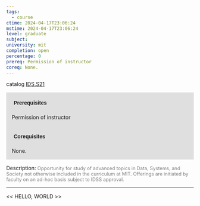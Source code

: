 ```yaml
---
tags:
  - course
ctime: 2024-04-17T23:06:24
mstime: 2024-04-17T23:06:24
level: graduate
subject: 
university: mit
completion: open
percentage: 0
prereq: Permission of instructor
coreq: None.
---
```


catalog [IDS.S21](http://student.mit.edu/catalog/mIDSa.html#IDS.S21)

<span style="display: block; padding: 15px; background-color: rgb(100, 100, 100, 0.2);"><font id="m_prereq4069_0" style="display: block; font-family: Arial, sans-serif; font-weight: bold; padding: 5px">Prerequisites</font><br><span id="prereq4069_0">Permission of instructor</span></span>
<span style="display: block; padding: 15px; background-color: rgb(100, 100, 100, 0.2);"><font id="m_coreq4069_0" style="display: block; font-family: Arial, sans-serif; font-weight: bold; padding: 5px">Corequisites</font><br><span id="coreq4069_0">None.</span></span>

<font style="">Description:</font>
<font style="color: grey; font-size: 0.8rem;">Opportunity for study of advanced topics in Data, Systems, and Society not otherwise included in the curriculum at MIT. Offerings are initiated by faculty on an ad-hoc basis subject to IDSS approval.</font>



---

<< HELLO, WORLD >>

